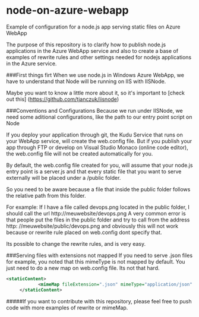 # node-on-azure-webapp
Example of configuration for a node.js app serving static files on Azure WebApp

The purpose of this repository is to clarify how to publish node.js applications in the Azure WebApp service and also to create a base of examples of rewrite rules and other settings needed for nodejs applications in the Azure service.

###First things firt
When we use node.js in Windows Azure WebApp, we have to understand that Node will be running on IIS with IISNode.

Maybe you want to know a little more about it, so it's important to [check out this] (https://github.com/tjanczuk/iisnode)

###Conventions and Configurations
Because we run under IISNode, we need some aditional configurations, like the path to our entry point script on Node

If you deploy your application through git, the Kudu Service that runs on your WebApp service, will create the web.config file.
But if you publish your app through FTP or develop on Visual Studio Monaco (online code editor), the web.config file will not be created automatically for you.

By default, the web.config file created for you, will assume that your node.js entry point is a server.js and that every static file that you want to serve externally will be placed under a /public folder.

So you need to be aware because a file that inside the public folder follows the relative path from this folder.

For example:
If I have a file called devops.png located in the public folder, I should call the url http://meuwebsite/devops.png
A very common error is that people put the files in the public folder and try to call from the address http: //meuwebsite/public/devops.png and obviously this will not work because or rewrite rule placed on web.config dont specify that.

Its possible to change the rewrite rules, and is very easy. 

###Serving files with extensions not mapped
If you need to serve .json files for example, you noted that this mimeType is not mapped by default.
You just need to do a new map on web.config file. Its not that hard.
```xml
<staticContent>
            <mimeMap fileExtension=".json" mimeType="application/json" />
     </staticContent>
```

#####If you want to contribute with this repository, please feel free to push code with more examples of rewrite or mimeMap.

